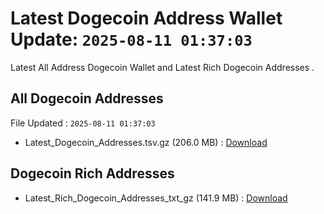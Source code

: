 # Latest Dogecoin Address Wallet Update: `2025-08-11 01:37:03`

Latest All Address Dogecoin Wallet and Latest Rich Dogecoin Addresses .

## All Dogecoin Addresses

File Updated : `2025-08-11 01:37:03`

- Latest_Dogecoin_Addresses.tsv.gz (206.0 MB) : [Download](https://github.com/Pymmdrza/Rich-Address-Wallet/releases/tag/Dogecoin)

## Dogecoin Rich Addresses

- Latest_Rich_Dogecoin_Addresses_txt_gz (141.9 MB) : [Download](https://github.com/Pymmdrza/Rich-Address-Wallet/releases/tag/Dogecoin)
